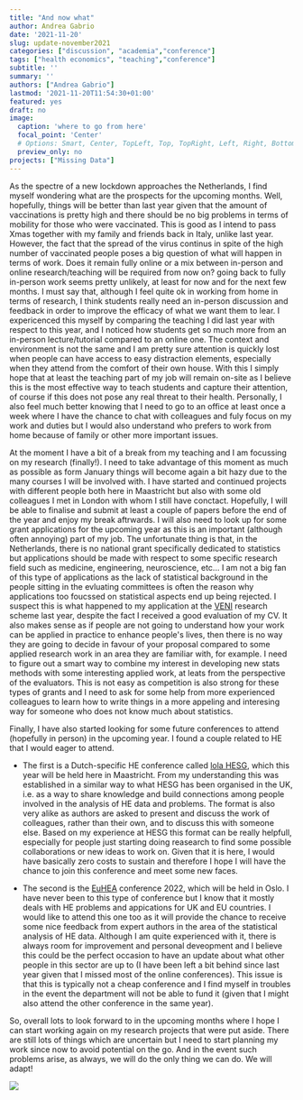 ```yaml
---
title: "And now what"
author: Andrea Gabrio
date: '2021-11-20'
slug: update-november2021
categories: ["discussion", "academia","conference"]
tags: ["health economics", "teaching","conference"]
subtitle: ''
summary: ''
authors: ["Andrea Gabrio"]
lastmod: '2021-11-20T11:54:30+01:00'
featured: yes
draft: no
image:
  caption: 'where to go from here'
  focal_point: 'Center'
  # Options: Smart, Center, TopLeft, Top, TopRight, Left, Right, BottomLeft, Bottom, BottomRight
  preview_only: no
projects: ["Missing Data"]
---
```


As the spectre of a new lockdown approaches the Netherlands, I find myself wondering what are the prospects for the upcoming months. Well, hopefully,
things will be better than last year given that the amount of vaccinations is pretty high and there should be no big problems in terms of mobility for those
who were vaccinated. This is good as I intend to pass Xmas together with my family and friends back in Italy, unlike last year. However, the fact that
the spread of the virus continus in spite of the high number of vaccinated people poses a big question of what will happen in terms of work. Does it remain 
fully online or a mix between in-person and online research/teaching will be required from now on? going back to fully in-person work seems pretty unlikely, 
at least for now and for the next few months. I must say that, although I feel quite ok in working from home in terms of research, I think students really 
need an in-person discussion and feedback in order to improve the efficacy of what we want them to lear. I expericenced this myself by comparing the teaching I did
last year with respect to this year, and I noticed how students get so much more from an in-person lecture/tutorial compared to an online one. The context and environment 
is not the same and I am pretty sure attention is quickly lost when people can have access to easy distraction elements, especially when they attend from the comfort of their own house. 
With this I simply hope that at least the teaching part of my job will remain on-site as I believe this is the most effective way to teach students and capture their attention, of course if this does not
pose any real threat to their health. Personally, I also feel much better knowing that I need to go to an office at least once a week where I have the chance to chat with
colleagues and fuly focus on my work and duties but I would also understand who prefers to work from home because of family or other more important issues.

At the moment I have a bit of a break from my teaching and I am focussing on my research (finally!). I need to take advantage of this moment as much as possible
as form January things will become again a bit hazy due to the many courses I will be involved with. I have started and continued projects with different people both here
in Maastricht but also with some old colleagues I met in London with whom I still have conctact. Hopefully, I will be able to finalise and submit at least a couple of papers
before the end of the year and enjoy my break aftrwards. I will also need to look up for some grant applications for the upcoming year as this is an important (although often annoying) part 
of my job. The unfortunate thing is that, in the Netherlands, there is no national grant specifically dedicated to statistics but applications should be made with respect to 
some specific research field such as medicine, engineering, neuroscience, etc... I am not a big fan of this type of applications as the lack of statistical background in the people 
sitting in the evluating committees is often the reason why applications too foucssed on statistical aspects end up being rejected. I suspect this is what happened to my application 
at the [VENI](https://www.nwo.nl/en/calls/nwo-talent-programme-veni-health-research-and-development-zonmw) research scheme last year, despite the fact I received a good evaluation of my CV. It also makes sense as if people are not going to understand how your work can be applied in practice to enhance
people's lives, then there is no way they are going to decide in favour of your proposal compared to some applied research work in an area they are familiar with, for example. I need to figure out
a smart way to combine my interest in developing new stats methods with some interesting applied work, at leats from the perspective of the evaluators. This is not easy as competition is also strong for these types of 
grants and I need to ask for some help from more experienced colleagues to learn how to write things in a more appeling and interesing way for someone who does not know much about statistics.

Finally, I have also started looking for some future conferences to attend (hopefully in person) in the upcoming year. I found a couple related to HE that I would eager to attend. 

- The first is a Dutch-specific HE conference called [lola HESG](https://gezondheidseconomie.org/), which this year will be held here in Maastricht. From my understanding this was established in a similar way to what HESG has been  organised in the UK, i.e. as a way to share knowledge and build connections among people involved in the analysis of HE data and problems. The format is also very alike as authors are asked to present and discuss the  work of colleagues, rather than their own, and to discuss this with someone else. Based on my experience at HESG this format can be really helpfull, especially for people just starting doing reasearch to find some  possible collaborations or new ideas to work on. Given that it is here, I would have basically zero costs to sustain and therefore I hope I will have the chance to join this conference and meet some new faces.

- The second is the [EuHEA](https://cfp.euhea.eu/conf/euhea2022) conference 2022, which will be held in Oslo. I have never been to this type of conference but I know that it mostly deals with HE problems and appications for UK and EU countries. I would like to attend this one too as it will provide the chance to receive some nice feedback from expert authors in the area of the statistical analysis of HE data. Although I am quite experienced with it, there is always room for improvement and personal deveopment and I believe this could be the perfect occasion to have an update about what other people in this sector are up to (I have been left a bit behind since last year given that I missed most of the online conferences). This issue is that this is typically not a cheap conference and I find myself in troubles in the event the department will not be able to fund it (given that I might also attend the other conference in the same year).  

So, overall lots to look forward to in the upcoming months where I hope I can start working again on my research projects that were put aside. There are still lots of things which are uncertain but I need to start planning my work since now to avoid potential on the go. And in the event such problems arise, as always, we will do the only thing we can do. We will adapt!  


![](https://media.giphy.com/media/HT8wmuDUf4Dwk/giphy.gif)
